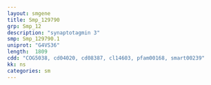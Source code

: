 ```yaml
---
layout: smgene
title: Smp_129790
grp: Smp_12
description: "synaptotagmin 3"
smp: Smp_129790.1
uniprot: "G4VS36"
length:  1809
cdd: "COG5038, cd04020, cd08387, cl14603, pfam00168, smart00239"
kk: ns
categories: sm
---
```

